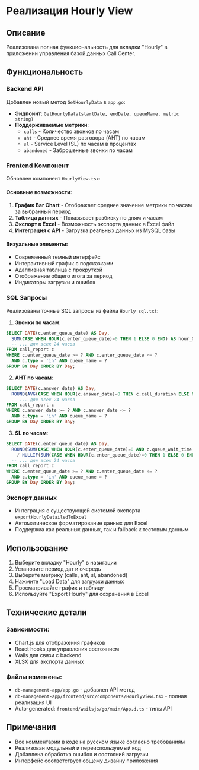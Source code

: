 # Реализация Hourly View

## Описание
Реализована полная функциональность для вкладки "Hourly" в приложении управления базой данных Call Center.

## Функциональность

### Backend API
Добавлен новый метод `GetHourlyData` в `app.go`:
- **Эндпоинт**: `GetHourlyData(startDate, endDate, queueName, metric string)`
- **Поддерживаемые метрики**:
  - `calls` - Количество звонков по часам
  - `aht` - Среднее время разговора (AHT) по часам
  - `sl` - Service Level (SL) по часам в процентах 
  - `abandoned` - Заброшенные звонки по часам

### Frontend Компонент
Обновлен компонент `HourlyView.tsx`:

#### Основные возможности:
1. **График Bar Chart** - Отображает среднее значение метрики по часам за выбранный период
2. **Таблица данных** - Показывает разбивку по дням и часам
3. **Экспорт в Excel** - Возможность экспорта данных в Excel файл
4. **Интеграция с API** - Загрузка реальных данных из MySQL базы

#### Визуальные элементы:
- Современный темный интерфейс
- Интерактивный график с подсказками
- Адаптивная таблица с прокруткой
- Отображение общего итога за период
- Индикаторы загрузки и ошибок

### SQL Запросы
Реализованы точные SQL запросы из файла `Hourly sql.txt`:

1. **Звонки по часам**:
```sql
SELECT DATE(c.enter_queue_date) AS Day,
  SUM(CASE WHEN HOUR(c.enter_queue_date)=0 THEN 1 ELSE 0 END) AS hour_0,
  -- ... для всех 24 часов
FROM call_report c
WHERE c.enter_queue_date >= ? AND c.enter_queue_date <= ?
  AND c.type = 'in' AND queue_name = ?
GROUP BY Day ORDER BY Day;
```

2. **AHT по часам**:
```sql
SELECT DATE(c.answer_date) AS Day,
  ROUND(AVG(CASE WHEN HOUR(c.answer_date)=0 THEN c.call_duration ELSE NULL END)) AS hour_0,
  -- ... для всех 24 часов
FROM call_report c
WHERE c.answer_date >= ? AND c.answer_date <= ?
  AND c.type = 'in' AND queue_name = ?
GROUP BY Day ORDER BY Day;
```

3. **SL по часам**:
```sql
SELECT DATE(c.enter_queue_date) AS Day,
  ROUND(SUM(CASE WHEN HOUR(c.enter_queue_date)=0 AND c.queue_wait_time <= 20 THEN 1 ELSE 0 END) 
    / NULLIF(SUM(CASE WHEN HOUR(c.enter_queue_date)=0 THEN 1 ELSE 0 END), 0) * 100, 2) AS hour_0,
  -- ... для всех 24 часов
FROM call_report c
WHERE c.enter_queue_date >= ? AND c.enter_queue_date <= ?
  AND c.type = 'in' AND queue_name = ?
GROUP BY Day ORDER BY Day;
```

### Экспорт данных
- Интеграция с существующей системой экспорта `exportHourlyDetailedToExcel`
- Автоматическое форматирование данных для Excel
- Поддержка как реальных данных, так и fallback к тестовым данным

## Использование

1. Выберите вкладку "Hourly" в навигации
2. Установите период дат и очередь
3. Выберите метрику (calls, aht, sl, abandoned)
4. Нажмите "Load Data" для загрузки данных
5. Просматривайте график и таблицу
6. Используйте "Export Hourly" для сохранения в Excel

## Технические детали

### Зависимости:
- Chart.js для отображения графиков
- React hooks для управления состоянием
- Wails для связи с backend
- XLSX для экспорта данных

### Файлы изменены:
- `db-management-app/app.go` - добавлен API метод
- `db-management-app/frontend/src/components/HourlyView.tsx` - полная реализация UI
- Auto-generated: `frontend/wailsjs/go/main/App.d.ts` - типы API

## Примечания
- Все комментарии в коде на русском языке согласно требованиям
- Реализован модульный и переиспользуемый код
- Добавлена обработка ошибок и состояний загрузки
- Интерфейс соответствует общему дизайну приложения 